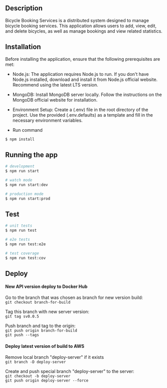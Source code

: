 
## Description

Bicycle Booking Services is a distributed system designed to manage bicycle booking services. 
This application allows users to add, view, edit, and delete bicycles, as well as manage bookings and view related statistics.

## Installation
Before installing the application, ensure that the following prerequisites are met:

- Node.js: The application requires Node.js to run. If you don't have Node.js installed, download and install it from Node.js official website. Recommend using the latest LTS version.

- MongoDB: Install MongoDB server locally. Follow the instructions on the MongoDB official website for installation.

- Environment Setup: Create a (.env) file in the root directory of the project. Use the provided (.env.defaults) as a template and fill in the necessary environment variables.

- Run command

```bash
$ npm install
```

## Running the app

```bash
# development
$ npm run start

# watch mode
$ npm run start:dev

# production mode
$ npm run start:prod
```

## Test

```bash
# unit tests
$ npm run test

# e2e tests
$ npm run test:e2e

# test coverage
$ npm run test:cov
```
## Deploy
#### New API version deploy to Docker Hub
Go to the branch that was chosen as branch for new version build: <br/>
```git checkout branch-for-build```<br/>

Tag this branch with new server version: <br/>
```git tag sv0.0.5```<br/>

Push branch and tag to the origin: <br/>
```git push origin branch-for-build``` <br/>
```git push --tags```<br/>

#### Deploy latest version of build to AWS
Remove local branch "deploy-server" if it exists <br/>
```git branch -D deploy-server``` <br/>

Create and push special branch "deploy-server" to the server: <br/>
```git checkout -b deploy-server```<br/>
```git push origin deploy-server --force```<br/>